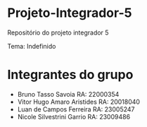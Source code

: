 # Projeto-Integrador-5
Repositório do projeto integrador 5

Tema: Indefinido

# Integrantes do grupo
- Bruno Tasso Savoia RA: 22000354
- Vitor Hugo Amaro Aristides RA: 20018040
- Luan de Campos Ferreira RA: 23005247
- Nicole Silvestrini Garrio RA: 23009486
